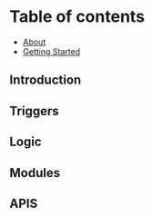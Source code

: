 # Table of contents

* [About](README.md)
* [Getting Started](about.md)

## Introduction

## Triggers

## Logic

## Modules

## APIS

